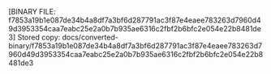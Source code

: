 [BINARY FILE: f7853a19b1e087de34b4a8df7a3bf6d287791ac3f87e4eaee783263d7960d49d3953354caa7eabc25e2a0b7b935ae6316c2fbf2b6bfc2e054e22b8481de3]
Stored copy: docs/converted-binary/f7853a19b1e087de34b4a8df7a3bf6d287791ac3f87e4eaee783263d7960d49d3953354caa7eabc25e2a0b7b935ae6316c2fbf2b6bfc2e054e22b8481de3
